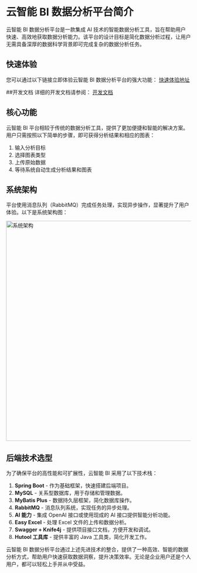 # 云智能 BI 数据分析平台简介

云智能 BI 数据分析平台是一款集成 AI 技术的智能数据分析工具，旨在帮助用户快速、高效地获取数据分析能力。该平台的设计目标是简化数据分析过程，让用户无需具备深厚的数据科学背景即可完成复杂的数据分析任务。

## 快速体验
您可以通过以下链接立即体验云智能 BI 数据分析平台的强大功能：
[快速体验地址](http://bi.guershi.cn)

##开发文档
详细的开发文档请参阅：
[开发文档](https://www.yuque.com/yuqueyonghu8cmbhk/ub4dfv/kcg42e4tr20brf2x?singleDoc#)

## 核心功能
云智能 BI 平台相较于传统的数据分析工具，提供了更加便捷和智能的解决方案。用户只需按照以下简单的步骤，即可获得分析结果和相应的图表：
1. 输入分析目标
2. 选择图表类型
3. 上传原始数据
4. 等待系统自动生成分析结果和图表

## 系统架构
平台使用消息队列（RabbitMQ）完成任务处理，实现异步操作，显著提升了用户体验。以下是系统架构图：

<img src="https://github.com/Ershi-Gu/yunzhineng-bi-backend/assets/102850729/be476911-1125-427e-9425-23934e824d2c" alt="系统架构" width="600">

## 后端技术选型
为了确保平台的高性能和可扩展性，云智能 BI 采用了以下技术栈：
1. **Spring Boot** - 作为基础框架，快速搭建后端项目。
2. **MySQL** - 关系型数据库，用于存储和管理数据。
3. **MyBatis Plus** - 数据持久层框架，简化数据库操作。
4. **RabbitMQ** - 消息队列系统，实现任务的异步处理。
5. **AI 能力** - 集成 OpenAI 接口或使用现成的 AI 接口提供智能分析功能。
6. **Easy Excel** - 处理 Excel 文件的上传和数据分析。
7. **Swagger + Knife4j** - 提供项目接口文档，方便开发和调试。
8. **Hutool 工具库** - 提供丰富的 Java 工具类，简化开发工作。

云智能 BI 数据分析平台通过上述先进技术的整合，提供了一种高效、智能的数据分析方式，帮助用户快速获取数据洞察，提升决策效率。无论是企业用户还是个人用户，都可以轻松上手并从中受益。
